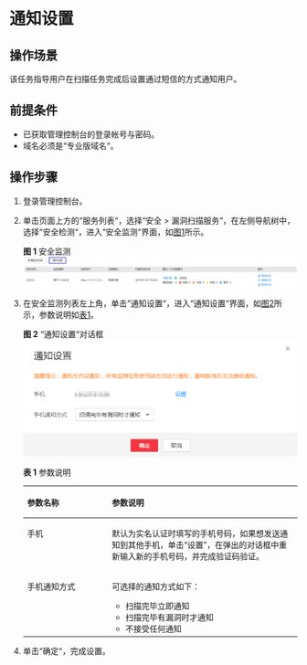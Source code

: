 # 通知设置<a name="vss_01_0078"></a>

## 操作场景<a name="section14682174244810"></a>

该任务指导用户在扫描任务完成后设置通过短信的方式通知用户。

## 前提条件<a name="section98086323216"></a>

-   已获取管理控制台的登录帐号与密码。
-   域名必须是“专业版域名“。

## 操作步骤<a name="section149282111317"></a>

1.  登录管理控制台。
2.  单击页面上方的“服务列表“，选择“安全  \>  漏洞扫描服务“，在左侧导航树中，选择“安全检测“，进入“安全监测“界面，如[图1](#fig8716958152919)所示。

    **图 1**  安全监测<a name="fig8716958152919"></a>  
    ![](figures/安全监测-8.png "安全监测-8")

3.  在安全监测列表左上角，单击“通知设置“，进入“通知设置“界面，如[图2](#fig81479327442)所示，参数说明如[表1](#table645215173564)。

    **图 2** “通知设置“对话框<a name="fig81479327442"></a>  
    ![](figures/通知设置对话框.png "通知设置对话框")

    **表 1**  参数说明

    <a name="table645215173564"></a>
    <table><thead align="left"><tr id="row7453141735614"><th class="cellrowborder" valign="top" width="30.9%" id="mcps1.2.3.1.1"><p id="p4453417125613"><a name="p4453417125613"></a><a name="p4453417125613"></a>参数名称</p>
    </th>
    <th class="cellrowborder" valign="top" width="69.1%" id="mcps1.2.3.1.2"><p id="p545301710566"><a name="p545301710566"></a><a name="p545301710566"></a>参数说明</p>
    </th>
    </tr>
    </thead>
    <tbody><tr id="row34531417165611"><td class="cellrowborder" valign="top" width="30.9%" headers="mcps1.2.3.1.1 "><p id="p20453181711563"><a name="p20453181711563"></a><a name="p20453181711563"></a>手机</p>
    </td>
    <td class="cellrowborder" valign="top" width="69.1%" headers="mcps1.2.3.1.2 "><p id="p345313178561"><a name="p345313178561"></a><a name="p345313178561"></a>默认为实名认证时填写的手机号码，如果想发送通知到其他手机，单击<span class="uicontrol" id="uicontrol1879115985615"><a name="uicontrol1879115985615"></a><a name="uicontrol1879115985615"></a>“设置”</span>，在弹出的对话框中重新输入新的手机号码，并完成验证码验证。</p>
    </td>
    </tr>
    <tr id="row6453101718561"><td class="cellrowborder" valign="top" width="30.9%" headers="mcps1.2.3.1.1 "><p id="p2453151718565"><a name="p2453151718565"></a><a name="p2453151718565"></a>手机通知方式</p>
    </td>
    <td class="cellrowborder" valign="top" width="69.1%" headers="mcps1.2.3.1.2 "><p id="p289611529581"><a name="p289611529581"></a><a name="p289611529581"></a>可选择的通知方式如下：</p>
    <a name="ul138971352125817"></a><a name="ul138971352125817"></a><ul id="ul138971352125817"><li>扫描完毕立即通知</li><li>扫描完毕有漏洞时才通知</li><li>不接受任何通知</li></ul>
    </td>
    </tr>
    </tbody>
    </table>

4.  单击“确定“，完成设置。


